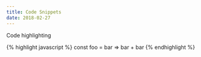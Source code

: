 ```yaml
---
title: Code Snippets
date: 2018-02-27
---
```


Code highlighting

{% highlight javascript %}
const foo = bar => bar + bar
{% endhighlight %}
